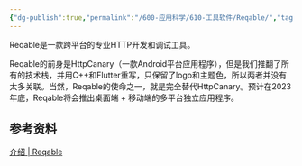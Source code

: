 ```yaml
---
{"dg-publish":true,"permalink":"/600-应用科学/610-工具软件/Reqable/","tags":["Android/Debug"],"noteIcon":""}
---
```



Reqable是一款跨平台的专业HTTP开发和调试工具。


Reqable的前身是HttpCanary（一款Android平台应用程序），但是我们推翻了所有的技术栈，并用C++和Flutter重写，只保留了logo和主题色，所以两者并没有太多关联。当然，Reqable的使命之一，就是完全替代HttpCanary。预计在2023年底，Reqable将会推出桌面端 + 移动端的多平台独立应用程序。

## 参考资料

[介绍 | Reqable](https://reqable.com/zh-CN/docs/introduction/)